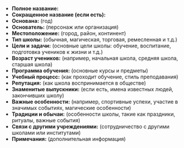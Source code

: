 - **Полное название:**
- **Сокращенное название (если есть):**
- **Основана:** (год)
- **Основатель:** (персонаж или организация)
- **Местоположение:** (город, район, континент)
- **Тип школы:** (обычная, магическая, торговая, ремесленная и т.д.)
- **Цели и задачи:** (основные цели школы: обучение, воспитание, подготовка учеников к жизни и т.д.)
- **Возраст учеников:** (например, начальная школа, средняя школа, старшая школа)
- **Программа обучения:** (основные курсы и предметы)
- **Учебный процесс:** (как проходит обучение, стиль преподавания)
- **Репутация:** (как школа воспринимается в обществе)
- **Знаменитые выпускники:** (если есть, имена известных людей, закончивших школу)
- **Важные особенности:** (например, спортивные успехи, участие в значимых событиях, магические особенности)
- **Традиции и обычаи:** (особенности школы, такие как праздники, ритуалы, важные события)
- **Связи с другими учреждениями:** (сотрудничество с другими школами или институтами)
- **Примечания:** (дополнительная информация)